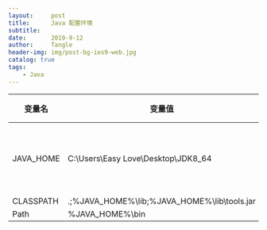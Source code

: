 ```yaml
---
layout:     post
title:      Java 配置环境
subtitle:   
date:       2019-9-12
author:     Tangle
header-img: img/post-bg-ios9-web.jpg
catalog: true
tags:
    - Java
---
```


| 变量名    | 变量值                                      | 注意           |
| --------- | ------------------------------------------- | -------------- |
| JAVA_HOME | C:\Users\Easy Love\Desktop\JDK8_64          | jdk 文件根目录 |
| CLASSPATH | .;%JAVA_HOME%\lib;%JAVA_HOME%\lib\tools.jar |                |
| Path      | %JAVA_HOME%\bin                             |                |
